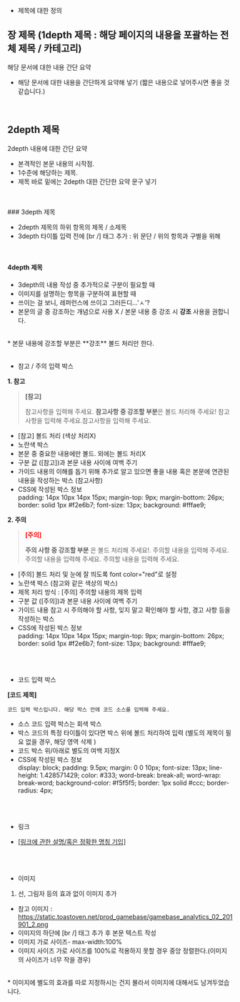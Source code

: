 
* 제목에 대한 정의

## 장 제목 (1depth 제목 : 해당 페이지의 내용을 포괄하는 전체 제목 / 카테고리)
해당 문서에 대한 내용 간단 요약

- 해당 문서에 대한 내용을 간단하게 요약해 넣기
(짧은 내용으로 넣어주시면 좋을 것 같습니다.)

<br>

## 2depth 제목
2depth 내용에 대한 간단 요약

- 본격적인 본문 내용의 시작점.
- 1수준에 해당하는 제목.
- 제목 바로 밑에는 2depth 대한 간단한 요약 문구 넣기


<br>


<br>
### 3depth 제목 

- 2depth 제목의 하위 항목의 제목 / 소제목
- 3depth 타이틀 입력 전에  [br /] 태그  추가 : 위 문단 / 위의 항목과 구별을 위해  

<br>

#### 4depth 제목 

- 3depth의 내용 작성 중 추가적으로 구분이 필요할 때
- 이미지를 설명하는 항목을 구분하여 표현할 때
- 쓰이는 걸 보니, 레퍼런스에 쓰이고 그러든디...'ㅅ'?
- 본문의 글 중 강조하는 개념으로 사용 X / 본문 내용 중 강조 시 **강조** 사용을 권합니다.

<br>
* 본문 내용에 강조할 부분은 **강조** 볼드 처리만 한다.


<br>
<br>


* 참고 / 주의  입력 박스

**1. 참고**

> **[참고]**<br />
>
> 참고사항을 입력해 주세요. **참고사항 중 강조할 부분**은 볼드 처리해 주세요! 참고사항을 입력해 주세요.참고사항을 입력해 주세요.

- [참고] 볼드 처리 (색상 처리X)
- 노란색 박스
- 본문 중 중요한 내용에만 볼드. 외에는 볼드 처리X 
- 구분 값 ([참고])과 본문 내용 사이에 여백 주기
- 가이드 내용의 이해를 돕기 위해 추가로 알고 있으면 좋을 내용 혹은 본문에 연관된 내용을 작성하는 박스 (참고사항)
- CSS에 작성된 박스 정보<br>
    padding: 14px 10px 14px 15px;
    margin-top: 9px;
    margin-bottom: 26px;
    border: solid 1px #f2e6b7;
    font-size: 13px;
    background: #fffae9;



**2. 주의** 

> <font color="red">**[주의]**</font><br/>
>  
>  **주의 사항 중 강조할 부분** 은 볼드 처리해 주세요!. 주의할 내용을 입력해 주세요. 주의할 내용을 입력해 주세요.
주의할 내용을 입력해 주세요.

- [주의] 볼드 처리 및 눈에 잘 띄도록 font color="red"로 설정
- 노란색 박스 (참고와 같은 색상의 박스)
- 제목 처리 방식 : [주의] 주의할 내용의 제목 입력
- 구분 값 ([주의])과 본문 내용 사이에 여백 주기
- 가이드 내용 참고 시 주의해야 할 사항, 잊지 말고 확인해야 할 사항, 경고 사항 등을 작성하는 박스 
- CSS에 작성된 박스 정보<br>
    padding: 14px 10px 14px 15px;
    margin-top: 9px;
    margin-bottom: 26px;
    border: solid 1px #f2e6b7;
    font-size: 13px;
    background: #fffae9;

<br>
<br>

* 코드 입력 박스

**[코드 제목]**
```
코드 입력 박스입니다. 해당 박스 안에 코드 소스를 입력해 주세요.
```

- 소스 코드 입력 박스는 회색 박스
- 박스 코드의 특정 타이틀이 있다면 박스 위에 볼드 처리하여 입력 (별도의 제목이 필요 없을 경우, 해당 영역 삭제
)
- 코드 박스 위/아래로 별도의 여백 지정X
- CSS에 작성된 박스 정보<br>
    display: block;
    padding: 9.5px;
    margin: 0 0 10px;
    font-size: 13px;
    line-height: 1.428571429;
    color: #333;
    word-break: break-all;
    word-wrap: break-word;
    background-color: #f5f5f5;
    border: 1px solid #ccc;
    border-radius: 4px;


<br>
<br>


* 링크

- [\[링크에 관한 설명/혹은 정확한 명칭 기입\]](https://www.toast.com/kr/service/game/gamebase)


<br>
<br>

* 이미지
1. 선, 그림자 등의 효과 없이 이미지 추가
- 참고 이미지 : https://static.toastoven.net/prod_gamebase/gamebase_analytics_02_201901_2.png
- 이미지의 하단에 [br /] 태그 추가 후 본문 텍스트 작성 
- 이미지 가로 사이즈- max-width:100%
- 이미지 사이즈 가로 사이즈를 100%로 적용하지 못할 경우 중앙 정렬한다.(이미지의 사이즈가 너무 작을 경우)


<br>
* 이미지에 별도의 효과를 따로 지정하시는 건지 몰라서 이미지에 대해서도 남겨두었습니다.

